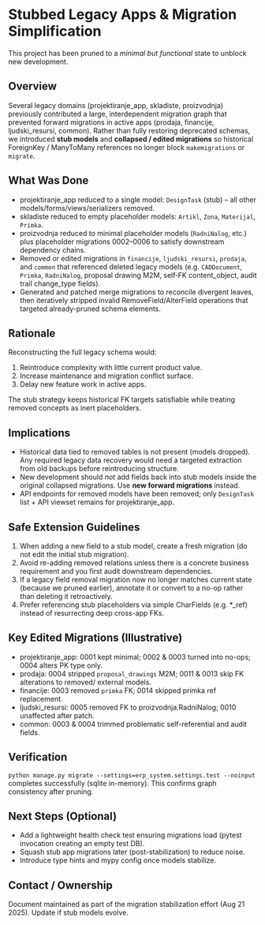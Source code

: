 # Stubbed Legacy Apps & Migration Simplification

This project has been pruned to a *minimal but functional* state to unblock new development.

## Overview
Several legacy domains (projektiranje_app, skladiste, proizvodnja) previously contributed a large, interdependent migration graph that prevented forward migrations in active apps (prodaja, financije, ljudski_resursi, common). Rather than fully restoring deprecated schemas, we introduced **stub models** and **collapsed / edited migrations** so historical ForeignKey / ManyToMany references no longer block `makemigrations` or `migrate`.

## What Was Done
- projektiranje_app reduced to a single model: `DesignTask` (stub) – all other models/forms/views/serializers removed.
- skladiste reduced to empty placeholder models: `Artikl`, `Zona`, `Materijal`, `Primka`.
- proizvodnja reduced to minimal placeholder models (`RadniNalog`, etc.) plus placeholder migrations 0002–0006 to satisfy downstream dependency chains.
- Removed or edited migrations in `financije`, `ljudski_resursi`, `prodaja`, and `common` that referenced deleted legacy models (e.g. `CADDocument`, `Primka`, `RadniNalog`, proposal drawing M2M, self‐FK content_object, audit trail change_type fields).
- Generated and patched merge migrations to reconcile divergent leaves, then iteratively stripped invalid RemoveField/AlterField operations that targeted already-pruned schema elements.

## Rationale
Reconstructing the full legacy schema would:
1. Reintroduce complexity with little current product value.
2. Increase maintenance and migration conflict surface.
3. Delay new feature work in active apps.

The stub strategy keeps historical FK targets satisfiable while treating removed concepts as inert placeholders.

## Implications
- Historical data tied to removed tables is not present (models dropped). Any required legacy data recovery would need a targeted extraction from old backups before reintroducing structure.
- New development should *not* add fields back into stub models inside the original collapsed migrations. Use **new forward migrations** instead.
- API endpoints for removed models have been removed; only `DesignTask` list + API viewset remains for projektiranje_app.

## Safe Extension Guidelines
1. When adding a new field to a stub model, create a fresh migration (do not edit the initial stub migration).
2. Avoid re-adding removed relations unless there is a concrete business requirement and you first audit downstream dependencies.
3. If a legacy field removal migration now no longer matches current state (because we pruned earlier), annotate it or convert to a no-op rather than deleting it retroactively.
4. Prefer referencing stub placeholders via simple CharFields (e.g. *_ref) instead of resurrecting deep cross-app FKs.

## Key Edited Migrations (Illustrative)
- projektiranje_app: 0001 kept minimal; 0002 & 0003 turned into no-ops; 0004 alters PK type only.
- prodaja: 0004 stripped `proposal_drawings` M2M; 0011 & 0013 skip FK alterations to removed/ external models.
- financije: 0003 removed `primka` FK; 0014 skipped primka ref replacement.
- ljudski_resursi: 0005 removed FK to proizvodnja.RadniNalog; 0010 unaffected after patch.
- common: 0003 & 0004 trimmed problematic self-referential and audit fields.

## Verification
`python manage.py migrate --settings=erp_system.settings.test --noinput` completes successfully (sqlite in-memory). This confirms graph consistency after pruning.

## Next Steps (Optional)
- Add a lightweight health check test ensuring migrations load (pytest invocation creating an empty test DB).
- Squash stub app migrations later (post-stabilization) to reduce noise.
- Introduce type hints and mypy config once models stabilize.

## Contact / Ownership
Document maintained as part of the migration stabilization effort (Aug 21 2025). Update if stub models evolve.
